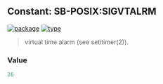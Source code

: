 ## Constant: SB-POSIX:SIGVTALRM
[![package](https://img.shields.io/badge/Package-SB--POSIX-5f9ea0.svg?style=social&colorA=999999)](../) [![type](https://img.shields.io/badge/Type-Constant-5f9ea0.svg?style=social&colorA=999999)](../#constant) 

> virtual time alarm (see setitimer(2)).

### Value
```cl
26
```

